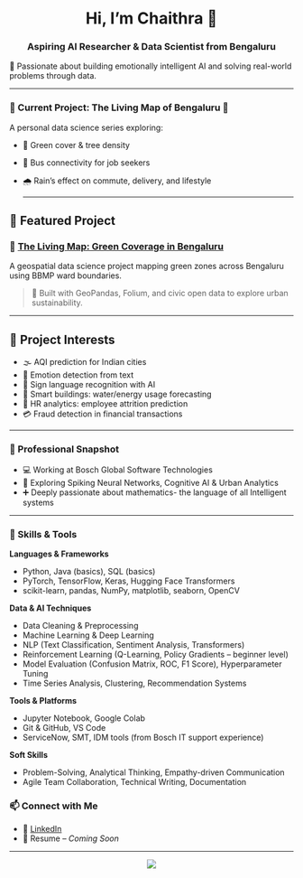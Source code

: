 <h1 align="center">Hi, I’m Chaithra 👋</h1>
<h3 align="center">Aspiring AI Researcher & Data Scientist from Bengaluru</h3>

🌱 Passionate about building emotionally intelligent AI and solving real-world problems through data.

---

### 🔭 Current Project: The Living Map of Bengaluru 🌆  
A personal data science series exploring:
- 🌳 Green cover & tree density  
- 🚌 Bus connectivity for job seekers  
- 🌧️ Rain’s effect on commute, delivery, and lifestyle

  ---

## 🚀 Featured Project

### 🌱 [The Living Map: Green Coverage in Bengaluru](https://github.com/chai-AI9/The-Living-Map-Bengaluru)
A geospatial data science project mapping green zones across Bengaluru using BBMP ward boundaries.  
> 🧭 Built with GeoPandas, Folium, and civic open data to explore urban sustainability.

---

## 🧠 Project Interests

- 🌫️ AQI prediction for Indian cities  
- 💬 Emotion detection from text  
- 🧏 Sign language recognition with AI  
- 🌿 Smart buildings: water/energy usage forecasting  
- 🧠 HR analytics: employee attrition prediction  
- 💳 Fraud detection in financial transactions

---

### 💼 Professional Snapshot  
- 💻 Working at Bosch Global Software Technologies  
- 🧠 Exploring Spiking Neural Networks, Cognitive AI & Urban Analytics  
- ➕ Deeply passionate about mathematics- the language of all Intelligent systems
---

### 🧰 Skills & Tools

**Languages & Frameworks**  
- Python, Java (basics), SQL (basics)  
- PyTorch, TensorFlow, Keras, Hugging Face Transformers  
- scikit-learn, pandas, NumPy, matplotlib, seaborn, OpenCV  

**Data & AI Techniques**  
- Data Cleaning & Preprocessing  
- Machine Learning & Deep Learning  
- NLP (Text Classification, Sentiment Analysis, Transformers)  
- Reinforcement Learning (Q-Learning, Policy Gradients – beginner level)  
- Model Evaluation (Confusion Matrix, ROC, F1 Score), Hyperparameter Tuning  
- Time Series Analysis, Clustering, Recommendation Systems    

**Tools & Platforms**  
- Jupyter Notebook, Google Colab  
- Git & GitHub, VS Code  
- ServiceNow, SMT, IDM tools (from Bosch IT support experience)  

**Soft Skills**  
- Problem-Solving, Analytical Thinking, Empathy-driven Communication  
- Agile Team Collaboration, Technical Writing, Documentation  


### 📫 Connect with Me  
- 🔗 [LinkedIn](https://eur03.safelinks.protection.outlook.com/?url=https%3A%2F%2Fwww.linkedin.com%2Fin%2Fchaithra-jelkara&data=05%7C02%7Cj.chaithra%40in.bosch.com%7C8b2fa4ee2fea49ffac5d08ddbc9b05ea%7C0ae51e1907c84e4bbb6d648ee58410f4%7C0%7C0%7C638874096187107966%7CUnknown%7CTWFpbGZsb3d8eyJFbXB0eU1hcGkiOnRydWUsIlYiOiIwLjAuMDAwMCIsIlAiOiJXaW4zMiIsIkFOIjoiTWFpbCIsIldUIjoyfQ%3D%3D%7C0%7C%7C%7C&sdata=4aQRnW0WEjZh3vhOhPioV4GsXzNnomYsrNBQDiQzbSE%3D&reserved=0)  
- 📄 Resume – *Coming Soon*  

---

<p align="center">
  <img src="https://eur03.safelinks.protection.outlook.com/?url=https%3A%2F%2Fimg.shields.io%2Fbadge%2FLocation-Bengaluru-blueviolet%3Fstyle%3Dflat-square%26logo%3Dgooglemaps%2522%2F&data=05%7C02%7Cj.chaithra%40in.bosch.com%7C8b2fa4ee2fea49ffac5d08ddbc9b05ea%7C0ae51e1907c84e4bbb6d648ee58410f4%7C0%7C0%7C638874096187133803%7CUnknown%7CTWFpbGZsb3d8eyJFbXB0eU1hcGkiOnRydWUsIlYiOiIwLjAuMDAwMCIsIlAiOiJXaW4zMiIsIkFOIjoiTWFpbCIsIldUIjoyfQ%3D%3D%7C0%7C%7C%7C&sdata=gMP0oCG%2BYjlL%2F1B5Y6upoAjIrOnI%2BH2ndotGL1JoiG0%3D&reserved=0>
  <img src="https://eur03.safelinks.protection.outlook.com/?url=https%3A%2F%2Fimg.shields.io%2Fbadge%2FRole-AI%2520Research%2520Enthusiast-orange%3Fstyle%3Dflat-square%26logo%3Dpython%2522%2F&data=05%7C02%7Cj.chaithra%40in.bosch.com%7C8b2fa4ee2fea49ffac5d08ddbc9b05ea%7C0ae51e1907c84e4bbb6d648ee58410f4%7C0%7C0%7C638874096187150008%7CUnknown%7CTWFpbGZsb3d8eyJFbXB0eU1hcGkiOnRydWUsIlYiOiIwLjAuMDAwMCIsIlAiOiJXaW4zMiIsIkFOIjoiTWFpbCIsIldUIjoyfQ%3D%3D%7C0%7C%7C%7C&sdata=u5osXYaJYIKvV8IYFtHODfBqKD2vBweYq%2F%2BOu7zrMXY%3D&reserved=0>
</p>
